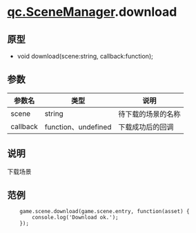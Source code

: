 # [qc.SceneManager](README.md).download

## 原型
* void download(scene:string, callback:function);

## 参数
| 参数名 | 类型 | 说明 |
| ------------- | ------------- | -------------|
| scene | string | 待下载的场景的名称 |
| callback | function、undefined | 下载成功后的回调 |

## 说明
下载场景

## 范例
````
	game.scene.download(game.scene.entry, function(asset) {
        console.log('Download ok.');
    });
````
